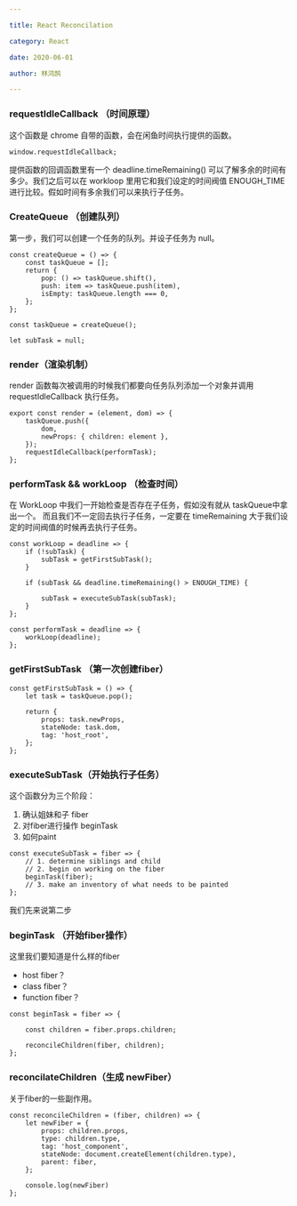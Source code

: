 ```yaml
---

title: React Reconcilation 

category: React

date: 2020-06-01

author: 林鸿鹄

---
```



### requestIdleCallback （时间原理）
这个函数是 chrome 自带的函数，会在闲鱼时间执行提供的函数。


```
window.requestIdleCallback;
```
提供函数的回调函数里有一个 deadline.timeRemaining() 可以了解多余的时间有多少。我们之后可以在 workloop 里用它和我们设定的时间阀值 ENOUGH_TIME 进行比较。假如时间有多余我们可以来执行子任务。

### CreateQueue （创建队列）
第一步，我们可以创建一个任务的队列。并设子任务为 null。

```
const createQueue = () => {
	const taskQueue = [];
	return {
		pop: () => taskQueue.shift(),
		push: item => taskQueue.push(item),
		isEmpty: taskQueue.length === 0,
	};
};

const taskQueue = createQueue();

let subTask = null;
```

### render（渲染机制）
render 函数每次被调用的时候我们都要向任务队列添加一个对象并调用requestIdleCallback 执行任务。

```
export const render = (element, dom) => {
	taskQueue.push({
		dom,
		newProps: { children: element },
	});
	requestIdleCallback(performTask);
};

```

### performTask && workLoop （检查时间）

在 WorkLoop 中我们一开始检查是否存在子任务，假如没有就从 taskQueue中拿出一个。 而且我们不一定回去执行子任务，一定要在 timeRemaining 大于我们设定的时间阀值的时候再去执行子任务。

```
const workLoop = deadline => {
	if (!subTask) {
        subTask = getFirstSubTask();
	}

	if (subTask && deadline.timeRemaining() > ENOUGH_TIME) {

		subTask = executeSubTask(subTask);
	}
};

const performTask = deadline => {
	workLoop(deadline);
};
```

### getFirstSubTask （第一次创建fiber）

```
const getFirstSubTask = () => {
	let task = taskQueue.pop();

	return {
		props: task.newProps,
		stateNode: task.dom,
		tag: 'host_root',
	};
};

```

### executeSubTask（开始执行子任务）
这个函数分为三个阶段：

1. 确认姐妹和子 fiber
2. 对fiber进行操作 beginTask
3. 如何paint

```
const executeSubTask = fiber => {
	// 1. determine siblings and child
	// 2. begin on working on the fiber
	beginTask(fiber);
	// 3. make an inventory of what needs to be painted
};
```

我们先来说第二步 

### beginTask （开始fiber操作）
这里我们要知道是什么样的fiber
- host fiber？
- class fiber？
- function fiber？

```
const beginTask = fiber => {

	const children = fiber.props.children;

	reconcileChildren(fiber, children);
};

```

### reconcilateChildren（生成 newFiber）
关于fiber的一些副作用。

```
const reconcileChildren = (fiber, children) => {
	let newFiber = {
		props: children.props,
		type: children.type,
		tag: 'host_component',
		stateNode: document.createElement(children.type),
		parent: fiber,
    };
    
    console.log(newFiber)
};
```


